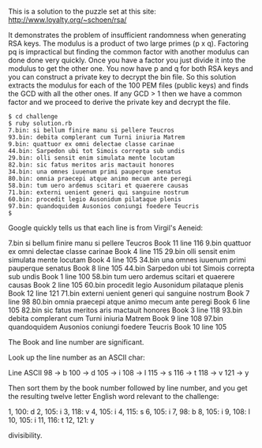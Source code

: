 This is a solution to the puzzle set at this site: http://www.loyalty.org/~schoen/rsa/

It demonstrates the problem of insufficient randomness when generating RSA keys.
The modulus is a product of two large primes (p x q). Factoring pq is impractical
but finding the common factor with another modulus can done done very quickly.
Once you have a factor you just divide it into the modulus to get the other one.
You now have p and q for both RSA keys and you can construct a private key to
decrypt the bin file. So this solution extracts the modulus for each of the 100
PEM files (public keys) and finds the GCD with all the other ones. If any GCD > 1
then we have a common factor and we proceed to derive the private key and decrypt
the file.
```
$ cd challenge
$ ruby solution.rb
7.bin: si bellum finire manu si pellere Teucros
93.bin: debita complerant cum Turni iniuria Matrem
9.bin: quattuor ex omni delectae classe carinae
44.bin: Sarpedon ubi tot Simois correpta sub undis
29.bin: olli sensit enim simulata mente locutam
82.bin: sic fatus meritos aris mactauit honores
34.bin: una omnes iuuenum primi pauperque senatus
80.bin: omnia praecepi atque animo mecum ante peregi
58.bin: tum uero ardemus scitari et quaerere causas
71.bin: externi uenient generi qui sanguine nostrum
60.bin: procedit legio Ausonidum pilataque plenis
97.bin: quandoquidem Ausonios coniungi foedere Teucris
$
```
Google quickly tells us that each line is from Virgil's Aeneid:

 7.bin si bellum finire manu si pellere Teucros         Book 11 line 116
 9.bin quattuor ex omni delectae classe carinae         Book  4 line 115
29.bin olli sensit enim simulata mente locutam          Book  4 line 105
34.bin una omnes iuuenum primi pauperque senatus        Book  8 line 105
44.bin Sarpedon ubi tot Simois correpta sub undis       Book  1 line 100
58.bin tum uero ardemus scitari et quaerere causas      Book  2 line 105
60.bin procedit legio Ausonidum pilataque plenis        Book 12 line 121
71.bin externi uenient generi qui sanguine nostrum      Book  7 line  98
80.bin omnia praecepi atque animo mecum ante peregi     Book  6 line 105
82.bin sic fatus meritos aris mactauit honores          Book  3 line 118
93.bin debita complerant cum Turni iniuria Matrem       Book  9 line 108
97.bin quandoquidem Ausonios coniungi foedere Teucris   Book 10 line 105

The Book and line number are significant.

Look up the line number as an ASCII char:

Line   ASCII
 98 -> b
100 -> d
105 -> i
108 -> l
115 -> s
116 -> t
118 -> v
121 -> y

Then sort them by the book number followed by line number, and you get
the resulting twelve letter English word relevant to the challenge:

 1, 100: d
 2, 105: i
 3, 118: v
 4, 105: i
 4, 115: s
 6, 105: i
 7,  98: b
 8, 105: i
 9, 108: l
10, 105: i
11, 116: t
12, 121: y

divisibility.
